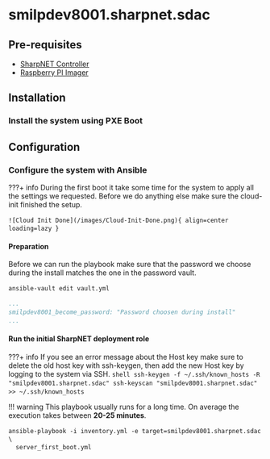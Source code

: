 # smilpdev8001.sharpnet.sdac

## Pre-requisites

- [SharpNET Controller](https://github.com/atraides/sharpnet-controller)
- [Raspberry PI Imager](https://www.raspberrypi.com/software/)

## Installation

### Install the system using PXE Boot

## Configuration

### Configure the system with Ansible

???+ info
    During the first boot it take some time for the system to apply all the settings we requested. Before we do anything else make sure the cloud-init finished the setup.

    ![Cloud Init Done](/images/Cloud-Init-Done.png){ align=center loading=lazy }

#### Preparation

Before we can run the playbook make sure that the password we choose during the install matches the one in the password vault.

``` shell
ansible-vault edit vault.yml
```

``` yaml title="vault.yml" hl_lines="2"
...
smilpdev8001_become_password: "Password choosen during install"
...
```

#### Run the **initial** SharpNET deployment role

???+ info
    If you see an error message about the Host key make sure to delete the old host key with ssh-keygen, then add the new Host key by logging to the system via SSH.
    ```shell
    ssh-keygen -f ~/.ssh/known_hosts -R "smilpdev8001.sharpnet.sdac"
    ssh-keyscan "smilpdev8001.sharpnet.sdac" >> ~/.ssh/known_hosts
    ```

!!! warning
    This playbook usually runs for a long time. On average the execution takes between **20-25 minutes**.

```shell
ansible-playbook -i inventory.yml -e target=smilpdev8001.sharpnet.sdac \
  server_first_boot.yml
```
